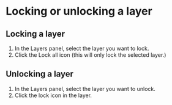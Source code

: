 # Locking or unlocking a layer

## Locking a layer

1. In the Layers panel, select the layer you want to lock.&#x20;
2. Click the Lock all icon (this will only lock the selected layer.)

## Unlocking a layer

1. In the Layers panel, select the layer you want to unlock.
2. Click the lock icon in the layer.&#x20;
